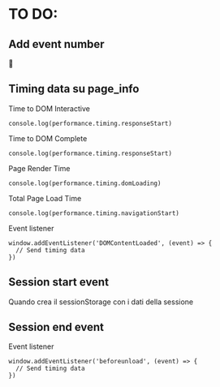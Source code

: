 # TO DO:

## Add event number
💩

## Timing data su page_info
Time to DOM Interactive
<pre><code>console.log(performance.timing.responseStart)</pre></code>

Time to DOM Complete
<pre><code>console.log(performance.timing.responseStart)</pre></code>

Page Render Time
<pre><code>console.log(performance.timing.domLoading)</pre></code>

Total Page Load Time
<pre><code>console.log(performance.timing.navigationStart)</pre></code>

Event listener
<pre><code>window.addEventListener('DOMContentLoaded', (event) => {
  // Send timing data
})</pre></code>


## Session start event
Quando crea il sessionStorage con i dati della sessione

## Session end event
Event listener
<pre><code>window.addEventListener('beforeunload', (event) => {
  // Send timing data
})</pre></code>
